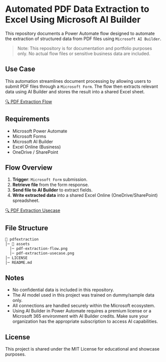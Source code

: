 # Automated PDF Data Extraction to Excel Using Microsoft AI Builder
This repository documents a Power Automate flow designed to automate the extraction of structured data from PDF files using `Microsoft AI Builder`.
> Note: This repository is for documentation and portfolio purposes only. No actual flow files or sensitive business data are included.

## Use Case
This automation streamlines document processing by allowing users to submit PDF files through a `Microsoft Form`. The flow then extracts relevant data using AI Builder and stores the result into a shared Excel sheet.  

[🔍 PDF Extraction Flow](assets/pdf-extraction-flow.png)

## Requirements
- Microsoft Power Automate
- Microsoft Forms
- Microsoft AI Builder
- Excel Online (Business)
- OneDrive / SharePoint

## Flow Overview
1. **Trigger**: `Microsoft Form` submission.
2. **Retrieve file** from the form response.
3. **Send file to AI Builder** to extract fields.
4. **Write extracted data** into a shared Excel Online (OneDrive/SharePoint) spreadsheet.
   
[🔍 PDF Extraction Usecase](assets/pdf-extraction-usecase.png)

## File Structure
```sh
📂 pdfextraction
│─ 📂 assets
  │─ pdf-extraction-flow.png
  │─ pdf-extraction-usecase.png
│─ LICENSE 
│─ README.md
```

## Notes
- No confidential data is included in this repository.
- The AI model used in this project was trained on dummy/sample data only.
- All connections are handled securely within the Microsoft ecosystem.
- Using AI Builder in Power Automate requires a premium license or a Microsoft 365 environment with AI Builder credits. Make sure your organization has the appropriate subscription to access AI capabilities.

## License
This project is shared under the MIT License for educational and showcase purposes.
